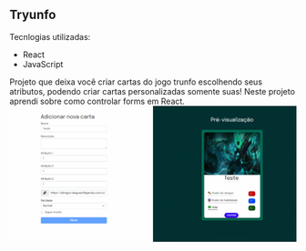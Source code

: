 ## Tryunfo

Tecnlogias utilizadas:
- React
- JavaScript

Projeto que deixa você criar cartas do jogo trunfo escolhendo seus atributos, podendo criar cartas personalizadas somente suas! Neste projeto aprendi sobre como controlar forms em React.
![gif mostrando tela principal do projeto](./src/img/gif-1-tryunfo.gif)
